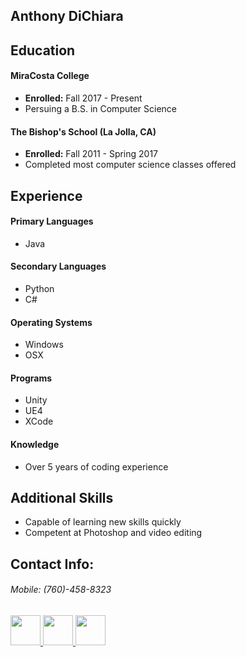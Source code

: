 ## Anthony DiChiara

## Education
#### MiraCosta College
  - **Enrolled:** Fall 2017 - Present
  - Persuing a B.S. in Computer Science

#### The Bishop's School (La Jolla, CA)
  - **Enrolled:** Fall 2011 - Spring 2017
  - Completed most computer science classes offered

## Experience
#### Primary Languages
- Java

#### Secondary Languages
- Python
- C#

#### Operating Systems
- Windows
- OSX

#### Programs
- Unity
- UE4
- XCode

#### Knowledge
- Over 5 years of coding experience


## Additional Skills
- Capable of learning new skills quickly
- Competent at Photoshop and video editing

## Contact Info:

###### Mobile: (760)-458-8323
<a href="mailto:avdichiara@gmail.com" rel="some text"><img src="http://icons.iconarchive.com/icons/cornmanthe3rd/plex/256/Communication-gmail-icon.png" rel="noopener noreferrer" target="_blank" width="48">
<a href="https://www.linkedin.com/in/anthony-dichiara-41a318138/" rel="some text"><img src="http://icons.iconarchive.com/icons/danleech/simple/256/linkedin-icon.png" rel="noopener noreferrer" target="_blank" width="48">
<a href="https://github.com/avdichiara" rel="some text"><img src="http://icons.iconarchive.com/icons/icons8/windows-8/256/Programming-Github-icon.png" rel="noopener noreferrer" target="_blank" width="48">
